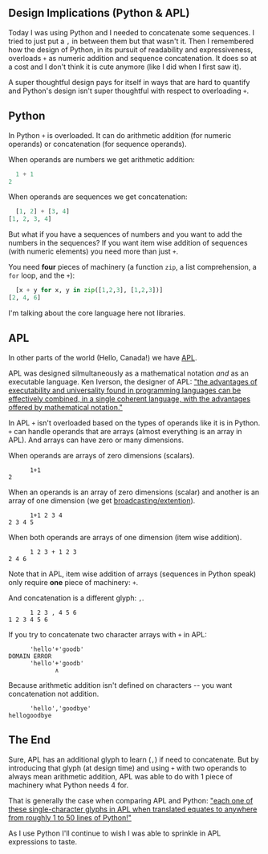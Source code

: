 ## Design Implications (Python & APL)

Today I was using Python and I needed to concatenate some sequences.
I tried to just put a `,` in between them but that wasn't it.
Then I remembered how the design of Python, in its pursuit of readability and expressiveness, overloads `+` as numeric addition and sequence concatenation.
It does so at a cost and I don't think it is cute anymore (like I did when I first saw it).

A super thoughtful design pays for itself in ways that are hard to quantify and Python's design isn't super thoughtful with respect to overloading `+`.


## Python

In Python `+` is overloaded.
It can do arithmetic addition (for numeric operands) or concatenation (for sequence operands).

When operands are numbers we get arithmetic addition:
```python
  1 + 1
2
```

When operands are sequences we get concatenation:
```python
  [1, 2] + [3, 4]
[1, 2, 3, 4]
```

But what if you have a sequences of numbers and you want to add the numbers in the sequences?
If you want item wise addition of sequences (with numeric elements) you need more than just `+`.

You need **four** pieces of machinery (a function `zip`, a list comprehension, a `for` loop, and the `+`):

```python
  [x + y for x, y in zip([1,2,3], [1,2,3])]
[2, 4, 6]
```

I'm talking about the core language here not libraries.

## APL

In other parts of the world (Hello, Canada!) we have [APL](https://tryapl.org/).

APL was designed silmultaneously as a mathematical notation *and* as an executable language.
Ken Iverson, the designer of APL: ["the advantages of executability and universality found in programming languages can be effectively combined, in a single coherent language, with the advantages offered by mathematical notation."](https://www.jsoftware.com/papers/tot.htm)

In APL `+` isn't overloaded based on the types of operands like it is in Python.
`+` can handle operands that are arrays (almost everything is an array in APL).
And arrays can have zero or many dimensions.

When operands are arrays of zero dimensions (scalars).
```apl
      1+1
2
```

When an operands is an array of zero dimensions (scalar) and another is an array of one dimension (we get [broadcasting/extention](https://aplwiki.com/wiki/Scalar_extension)).
```apl
      1+1 2 3 4
2 3 4 5
```

When both operands are arrays of one dimension (item wise addition).
```apl
      1 2 3 + 1 2 3
2 4 6
```

Note that in APL, item wise addition of arrays (sequences in Python speak) only require **one** piece of machinery: `+`.

And concatenation is a different glyph: `,`.

```apl
      1 2 3 , 4 5 6 
1 2 3 4 5 6
```

If you try to concatenate two character arrays with `+` in APL:
```apl
      'hello'+'goodb'
DOMAIN ERROR
      'hello'+'goodb'
             ∧
```

Because arithmetic addition isn't defined on characters -- you want concatenation not addition.
```apl
      'hello','goodbye'
hellogoodbye
```

## The End

Sure, APL has an additional glyph to learn (`,`) if need to concatenate. 
But by introducing that glyph (at design time) and using `+` with two operands to always mean arithmetic addition, APL was able to do with 1 piece of machinery what Python needs 4 for.

That is generally the case when comparing APL and Python: ["each one of these single-character glyphs in APL when translated equates to anywhere from roughly 1 to 50 lines of Python!"](https://www.reddit.com/r/Python/comments/z7doen/i_spent_the_last_2_months_converting_apl/)


As I use Python I'll continue to wish I was able to sprinkle in APL expressions to taste.
